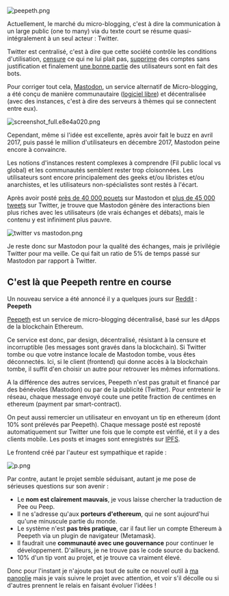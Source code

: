 ![peepeth.png](https://gateway.ipfs.io/ipfs/QmYXDsQCNJwKqeSx2fAcAtCK1cHgZghpZxbGZbUKnQzYp3)

Actuellement, le marché du micro-blogging, c'est à dire la communication à un large public (one to many) via du texte court se résume quasi-intégralement à un seul acteur : Twitter.

Twitter est centralisé, c'est à dire que cette société contrôle les conditions d'utilisation, [censure](http://www.lepoint.fr/high-tech-internet/twitter-interdit-a-son-tour-certaines-publicites-liees-aux-crypto-monnaies-26-03-2018-2205738_47.php) ce qui ne lui plait pas, [supprime](https://www.numerama.com/tech/343912-la-suspension-du-compte-bitcoin-sur-twitter-alimente-des-theories-du-complot.html) des comptes sans justification et finalement [une bonne partie](https://www.cnet.com/news/new-study-says-almost-15-percent-of-twitter-accounts-are-bots/) des utilisateurs sont en fait des bots.

Pour corriger tout cela, [Mastodon](https://joinmastodon.org/), un service alternatif de Micro-blogging, a été conçu de manière communautaire ([logiciel libre](https://github.com/tootsuite/mastodon)) et décentralisée (avec des instances, c'est à dire des serveurs à thèmes qui se connectent entre eux).

![screenshot_full.e8e4a020.png](https://gateway.ipfs.io/ipfs/Qmd93ZkjsyBizjqK24T8NiSzyDp73nHAPyPrwvGe4Qy2e5)

Cependant, même si l'idée est excellente, après avoir fait le buzz en avril 2017, puis passé le million d'utilisateurs en décembre 2017, Mastodon peine encore à convaincre. 

Les notions d'instances restent complexes à comprendre (Fil public local vs global) et les communautés semblent rester trop cloisonnées. Les utilisateurs sont encore principalement des geeks et/ou libristes et/ou anarchistes, et les utilisateurs non-spécialistes sont restés à l'écart.

Après avoir posté [près de 40 000 pouets](https://mamot.fr/@fabre_gregori) sur Mastodon et [plus de 45 000 tweets](https://twitter.com/gfabre_digital) sur Twitter, je trouve que Mastodon génère des interactions bien plus riches avec les utilisateurs (de vrais échanges et débats), mais le contenu y est infiniment plus pauvre.

![twitter vs mastodon.png](https://gateway.ipfs.io/ipfs/QmTFApbAN2rs1Zcee8uKz3M3Uy7i5oSHJDzUcPX2MWGYvg) 

Je reste donc sur Mastodon pour la qualité des échanges, mais je privilégie Twitter pour ma veille. Ce qui fait un ratio de 5% de temps passé sur Mastodon par rapport à Twitter.

##  C'est là que Peepeth rentre en course

Un nouveau service a été annoncé il y a quelques jours sur [Reddit](https://www.reddit.com/r/ethereum/comments/87k9iz/presenting_peepeth_a_decentralized_alternative_to/) : **Peepeth**

[Peepeth](https://peepeth.com) est un service de micro-blogging décentralisé, basé sur les dApps de la blockchain Ethereum.

Ce service est donc, par design, décentralisé, résistant à la censure et incorruptible (les messages sont gravés dans la blockchain). Si Twitter tombe ou que votre instance locale de Mastodon tombe, vous êtes déconnectés. Ici, si le client (frontend) qui donne accès à la blockchain tombe, il suffit d'en choisir un autre pour retrouver les mêmes informations.

A la différence des autres services, Peepeth n'est pas gratuit et financé par des bénévoles (Mastodon) ou par de la publicité (Twitter). Pour entretenir le réseau, chaque message envoyé coute une petite fraction de centimes en ethereum (payment par smart-contract).

On peut aussi remercier un utilisateur en envoyant un tip en ethereum (dont 10% sont prélevés par Peepeth). Chaque message posté est reposté automatiquement sur Twitter une fois que le compte est vérifié, et il y a des clients mobile. Les posts et images sont enregistrés sur [IPFS](https://fr.wikipedia.org/wiki/InterPlanetary_File_System).

Le frontend créé par l'auteur est sympathique et rapide :

![p.png](https://gateway.ipfs.io/ipfs/QmaqNWPN6d7pxC9Re1fvLDPAdAxmYPU6QXYtkveQq3tzJe)

Par contre, autant le projet semble séduisant, autant je me pose de sérieuses questions sur son avenir :

* Le **nom est clairement mauvais**, je vous laisse chercher la traduction de Pee ou Peep.
* Il ne s'adresse qu'aux **porteurs d'ethereum**, qui ne sont aujourd'hui qu'une minuscule partie du monde.
* Le système n'est **pas très pratique**, car il faut lier un compte Ethereum à Peepeth via un plugin de navigateur (Metamask).
* Il faudrait une **communauté avec une gouvernance** pour continuer le développement. D'ailleurs, je ne trouve pas le code source du backend.
* 10% d'un tip vont au projet, et je trouve ca vraiment élevé.

Donc pour l'instant je n'ajoute pas tout de suite ce nouvel outil à [ma panoplie](https://steemit.com/fr/@iero/communiquer-en-2018) mais je vais suivre le projet avec attention, et voir s'il décolle ou si d'autres prennent le relais en faisant évoluer l'idées !